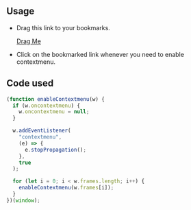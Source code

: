 ## Usage

- Drag this link to your bookmarks.

  <a href="javascript:(function t(n){n.oncontextmenu&&(n.oncontextmenu=null),n.addEventListener(`contextmenu`,e=>{e.stopPropagation()},!0);for(let e=0;e<n.frames.length;e++)t(n.frames[e])})(window);
">Drag Me</a>

- Click on the bookmarked link whenever you need to enable contextmenu.

## Code used

```js
(function enableContextmenu(w) {
  if (w.oncontextmenu) {
    w.oncontextmenu = null;
  }

  w.addEventListener(
    "contextmenu",
    (e) => {
      e.stopPropagation();
    },
    true
  );

  for (let i = 0; i < w.frames.length; i++) {
    enableContextmenu(w.frames[i]);
  }
})(window);

```
